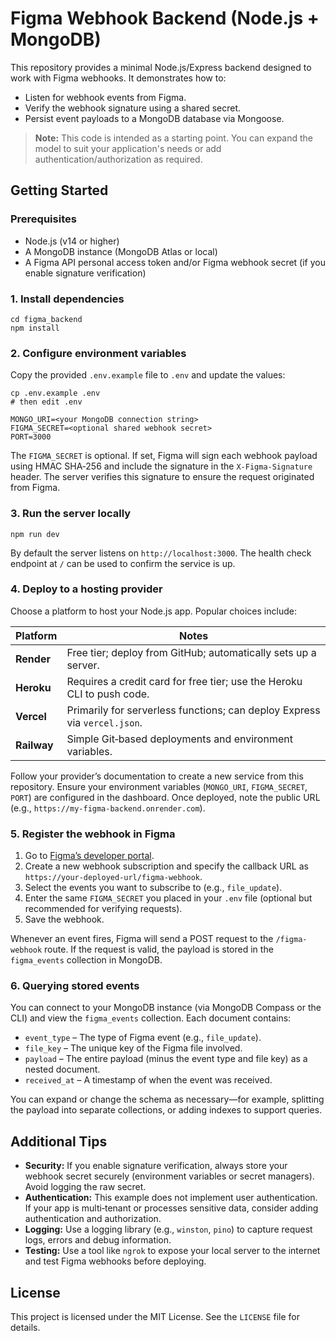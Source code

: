 # Figma Webhook Backend (Node.js + MongoDB)

This repository provides a minimal Node.js/Express backend designed to work with Figma webhooks. It demonstrates how to:

- Listen for webhook events from Figma.
- Verify the webhook signature using a shared secret.
- Persist event payloads to a MongoDB database via Mongoose.

> **Note:** This code is intended as a starting point. You can expand the model to suit your application's needs or add authentication/authorization as required.

## Getting Started

### Prerequisites

- Node.js (v14 or higher)
- A MongoDB instance (MongoDB Atlas or local)
- A Figma API personal access token and/or Figma webhook secret (if you enable signature verification)

### 1. Install dependencies

```
cd figma_backend
npm install
```

### 2. Configure environment variables

Copy the provided `.env.example` file to `.env` and update the values:

```
cp .env.example .env
# then edit .env

MONGO_URI=<your MongoDB connection string>
FIGMA_SECRET=<optional shared webhook secret>
PORT=3000
```

The `FIGMA_SECRET` is optional. If set, Figma will sign each webhook payload using HMAC SHA‑256 and include the signature in the `X‑Figma‑Signature` header. The server verifies this signature to ensure the request originated from Figma.

### 3. Run the server locally

```
npm run dev
```

By default the server listens on `http://localhost:3000`. The health check endpoint at `/` can be used to confirm the service is up.

### 4. Deploy to a hosting provider

Choose a platform to host your Node.js app. Popular choices include:

| Platform       | Notes |
|---------------|------|
| **Render**     | Free tier; deploy from GitHub; automatically sets up a server. |
| **Heroku**     | Requires a credit card for free tier; use the Heroku CLI to push code. |
| **Vercel**     | Primarily for serverless functions; can deploy Express via `vercel.json`. |
| **Railway**    | Simple Git‑based deployments and environment variables. |

Follow your provider’s documentation to create a new service from this repository. Ensure your environment variables (`MONGO_URI`, `FIGMA_SECRET`, `PORT`) are configured in the dashboard. Once deployed, note the public URL (e.g., `https://my‑figma‑backend.onrender.com`).

### 5. Register the webhook in Figma

1. Go to [Figma’s developer portal](https://www.figma.com/developers/docs/webhooks).
2. Create a new webhook subscription and specify the callback URL as
   `https://your-deployed-url/figma-webhook`.
3. Select the events you want to subscribe to (e.g., `file_update`).
4. Enter the same `FIGMA_SECRET` you placed in your `.env` file (optional but recommended for verifying requests).
5. Save the webhook.

Whenever an event fires, Figma will send a POST request to the `/figma-webhook` route. If the request is valid, the payload is stored in the `figma_events` collection in MongoDB.

### 6. Querying stored events

You can connect to your MongoDB instance (via MongoDB Compass or the CLI) and view the `figma_events` collection. Each document contains:

- `event_type` – The type of Figma event (e.g., `file_update`).
- `file_key` – The unique key of the Figma file involved.
- `payload` – The entire payload (minus the event type and file key) as a nested document.
- `received_at` – A timestamp of when the event was received.

You can expand or change the schema as necessary—for example, splitting the payload into separate collections, or adding indexes to support queries.

## Additional Tips

- **Security:** If you enable signature verification, always store your webhook secret securely (environment variables or secret managers). Avoid logging the raw secret.
- **Authentication:** This example does not implement user authentication. If your app is multi‑tenant or processes sensitive data, consider adding authentication and authorization.
- **Logging:** Use a logging library (e.g., `winston`, `pino`) to capture request logs, errors and debug information.
- **Testing:** Use a tool like `ngrok` to expose your local server to the internet and test Figma webhooks before deploying.

## License

This project is licensed under the MIT License. See the `LICENSE` file for details.
